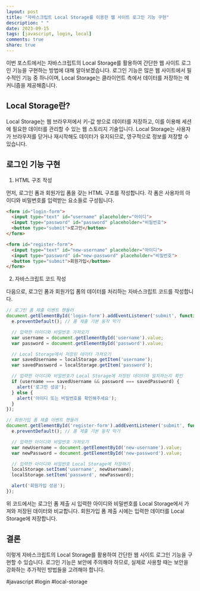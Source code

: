 ```yaml
---
layout: post
title: "자바스크립트 Local Storage를 이용한 웹 사이트 로그인 기능 구현"
description: " "
date: 2023-09-15
tags: [javascript, login, local]
comments: true
share: true
---
```


이번 포스트에서는 자바스크립트의 Local Storage를 활용하여 간단한 웹 사이트 로그인 기능을 구현하는 방법에 대해 알아보겠습니다. 로그인 기능은 많은 웹 사이트에서 필수적인 기능 중 하나이며, Local Storage는 클라이언트 측에서 데이터를 저장하는 메커니즘을 제공해줍니다.

## Local Storage란?

Local Storage는 웹 브라우저에서 키-값 쌍으로 데이터를 저장하고, 이를 이용해 세션에 필요한 데이터를 관리할 수 있는 웹 스토리지 기술입니다. Local Storage는 사용자가 브라우저를 닫거나 재시작해도 데이터가 유지되므로, 영구적으로 정보를 저장할 수 있습니다.

## 로그인 기능 구현

1. HTML 구조 작성

먼저, 로그인 폼과 회원가입 폼을 갖는 HTML 구조를 작성합니다. 각 폼은 사용자의 아이디와 비밀번호를 입력받는 요소들로 구성됩니다.

```html
<form id="login-form">
  <input type="text" id="username" placeholder="아이디">
  <input type="password" id="password" placeholder="비밀번호">
  <button type="submit">로그인</button>
</form>

<form id="register-form">
  <input type="text" id="new-username" placeholder="아이디">
  <input type="password" id="new-password" placeholder="비밀번호">
  <button type="submit">회원가입</button>
</form>
```

2. 자바스크립트 코드 작성

다음으로, 로그인 폼과 회원가입 폼의 데이터를 처리하는 자바스크립트 코드를 작성합니다. 

```javascript
// 로그인 폼 제출 이벤트 핸들러
document.getElementById('login-form').addEventListener('submit', function(e) {
  e.preventDefault(); // 폼 제출 기본 동작 막기

  // 입력한 아이디와 비밀번호 가져오기
  var username = document.getElementById('username').value;
  var password = document.getElementById('password').value;

  // Local Storage에서 저장된 데이터 가져오기
  var savedUsername = localStorage.getItem('username');
  var savedPassword = localStorage.getItem('password');

  // 입력한 아이디와 비밀번호가 Local Storage에 저장된 데이터와 일치하는지 확인
  if (username === savedUsername && password === savedPassword) {
    alert('로그인 성공');
  } else {
    alert('아이디 또는 비밀번호를 확인해주세요');
  }
});

// 회원가입 폼 제출 이벤트 핸들러
document.getElementById('register-form').addEventListener('submit', function(e) {
  e.preventDefault(); // 폼 제출 기본 동작 막기

  // 입력한 아이디와 비밀번호 가져오기
  var newUsername = document.getElementById('new-username').value;
  var newPassword = document.getElementById('new-password').value;

  // 입력한 아이디와 비밀번호 Local Storage에 저장하기
  localStorage.setItem('username', newUsername);
  localStorage.setItem('password', newPassword);

  alert('회원가입 성공');
});
```

위 코드에서는 로그인 폼 제출 시 입력한 아이디와 비밀번호를 Local Storage에서 가져와 저장된 데이터와 비교합니다. 회원가입 폼 제출 시에는 입력한 데이터를 Local Storage에 저장합니다.

## 결론

이렇게 자바스크립트의 Local Storage를 활용하여 간단한 웹 사이트 로그인 기능을 구현할 수 있습니다. 로그인 기능은 보안에 주의해야 하므로, 실제로 사용할 때는 보안을 강화하는 추가적인 방법들을 고려해야 합니다.

#javascript #login #local-storage
